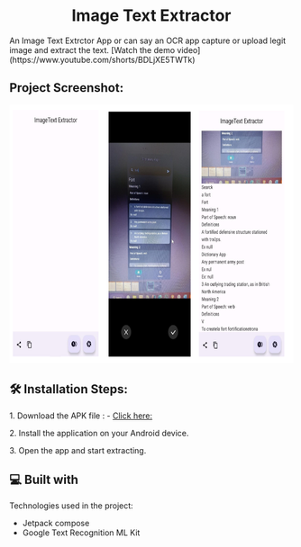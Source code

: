 <h1 align="center" id="title">Image Text Extractor</h1>

<p id="description"> An Image Text Extrctor App or can say an OCR app capture or upload legit image and extract the text.
[Watch the demo video](https://www.youtube.com/shorts/BDLjXE5TWTk)
<h2>Project Screenshot:</h2>

<img src="https://raw.githubusercontent.com/prafullKrRj/Image-Text-Extractor/master/Screenshot.png" alt="project-screenshot" width="720.5" height="459/">

<h2>🛠️ Installation Steps:</h2>

<p>1. Download the APK file : - <a href="https://drive.google.com/file/d/1E1-g5QrVIheY4NwXt0GH8vkKP1RGYNet/view?usp=sharing"> Click here: </a>  </p>

<p>2. Install the application on your Android device.</p>

<p>3. Open the app and start extracting.</p>
  
<h2>💻 Built with</h2>

Technologies used in the project:
 *  Jetpack compose
 *  Google Text Recognition ML Kit
